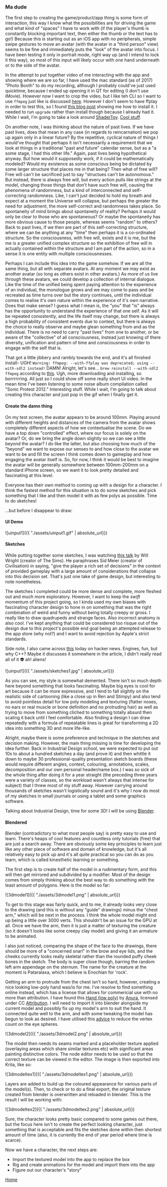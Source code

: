 ### Ma dude

The first step to creating the game/product/app thing is some form of interaction, this way I know what the possibilities are for driving the game and what kind of "spaces" I have to work with (if the player's thumb is constantly blocking important text, then either the thumb or the text has to go!) Because this is starting out as an iOS app with no peripherals, simple swipe gestures to move an avatar (with the avatar in a "third person" view) seems to be fine and immediately puts the "look" of the avatar into focus. I have been testing it only in portrait mode, right way up (and I intend to lock it this way), so most of this input will likely occur with one hand underneath or to the side of the avatar.

In the attempt to put together video of me interacting with the app and showing where we are so far, I have used the mac standard (as of 2017) "Photo Booth" to do my recording, although I probably could've just used quicktime, because I ended up opening it in QT for editing (I don't use iMovie). However now I want to crop the video, but I like teh CLI so I want to use `ffmpeg` just like is discussed [here](https://video.stackexchange.com/questions/4563/how-can-i-crop-a-video-with-ffmpeg). However I don't seem to have ffplay in order to test this, so I found [this blog post](http://www.renevolution.com/ffmpeg/2013/03/16/how-to-install-ffmpeg-on-mac-os-x.html) showing me how to install it. I needed to run `upgrade` rather than install though because I already had it. While I wait, I'm going to take a look around [ShaderToy](https://www.shadertoy.com). [Cool stuff](https://www.shadertoy.com/view/4sByWz).

On another note, I was thinking about the nature of past lives. If we have past lives, does that mean in any case (in regards to reincarnation) we pop up again only in a linear future? By the repetitive, cyclical nature of things I would've thought that perhaps it isn't necessarily a requirement that we look at things in a traditional "past and future" calendar sense, but as a "a some stage, I had this other life." Again, past lives being hypothetical anyway. But how would it supposedly work, if it could be mathematically modeled? Would my existence as some conscious being be dictated by some larger structure that places me in that being? Then what of free will? Free will can't be sacrificed just to say "structues can't be autonomous." But instead, there is always free will, but every action pulls like strings at the model, changing those things that don't have such free will, causing the phenomena of randomness, but a kind of interconnected and self-correcting randomness. Like, I can't just decided to hold my breath and expect at a moment the Universe will collapse, but perhaps the greater the need for adjustment, the more self-correct and randomness takes place. So spontaneity of mind brings about spontaneity of reality? Perhaps it would only be clear to those who are spontaneous? Or maybe the spontaneity has more obvious cause to those people, whereas seems "random" to others? Back to past lives, if we then are part of this self-correcting structure, where we can be anything at any "time" then perhaps it is a co-ordinated structure. So the consciousness, with free will, exists and it is me, but the me is a greater unified complex structure so the exhibition of free will in actually contained within the structure and I am part of the action, so in a sense it is one entity with multiple consciousnesses.

Perhaps I can include this idea into the game somehow. If we are all the same thing, but all with separate avatars. At any moment we may exist as another avatar (so long as others exist in other avatars.) As more of us live through these avatars, we could develop a collection of internal dialogue. Like the time of the unified being spent paying attention to the experience of an individual, the monologue grows and we may come to pass and be recreated as time turns over but the story continues, until the individual comes to realise it's own nature within the experience of it's own narrative. Does that make sense? I guess what I mean is, the "you" that "is" always has the opportunity to understand the experience of that one self. As it will be repeated consistently, and the life itself may change, but there is always a high probability of consistent events due to context, but there is always the choice to really observe and maybe glean something from and as the individual. There is no need to carry "past lives" from one to another, or be aware of the "collective" of all consciousness, instead just knowing of there diversity, unification and pattern of time and consciousness in order to engage with the self that is.

That got a little jibbery and rambly towards the end, and it's all finished install- UGH! `Warning: ffmpeg: --with-ffplay was deprecated; using --with-sdl2 instead!` DAMN! Alright, let's see... `brew reinstall --with-sdl2 ffmpeg` according to [this](https://github.com/Homebrew/homebrew-core/issues/7630). Ugh, more downloading and installing, so borrrrrring. All just so I could show off some really short UI video. In the mean time I've been listening to some noise album compilation called "Sonic Protest 2012." Interesting stuff. While I wait, I'm going to talk about creating this character and just pop in the gif when I finally get it.


#### Create the damn thing

On my test screen, the avatar appears to be around 100mm. Playing around with different heights and distances of the camera from the avatar shows completely different aspects of how we contextualise the scene. Do we have a top down "controlled" effect, where our focus is solely on the avatar? Or, do we bring the angle down slightly so we can see a little beyond the avatar? I do like the latter, but also choosing how much of the "beyond" we want to expose our senses to and how close to the avatar we want to be and fill the screen I think comes down to gameplay and how engaging the avatar itself is. So, for now, I think it would be best to imagine the avatar will be generally somewhere between 100mm-200mm on a standard iPhone screen, so we want it to look pretty detailed and fascinating at this level.

Everyone has their own method to coming up with a design for a character. I think the fastest method for this situation is to do some sketches and pick something that I like and then model it with as few polys as possible. Time to do sketches!

...but before I disappear to draw:


#### UI Demo

![uinput1]({{ "./assets/uinput1.gif" | absolute_url}})


#### Sketches

While putting together some sketches, I was watching [this talk](https://vimeo.com/22963088) by Will Wright (creator of The Sims). He paraphrases Sid Meier (creator of Civilisation) in saying, "give the player a rich set of decisions" in the context of provided gameplay with a large amount of considerations that collapse into this decision set. That's just one take of game design, but interesting to note nonetheless.

The sketches I completed could be more dense and complete, more fleshed out and much more exploratory. However, I want to keep the _swift_ momentum of this project going, so I kinda used my own biases with fascinating character design to hone in on something that was the right combination of weird and funny without being totally creepy or gross. I really like to draw quadrupeds and strange faces. Also incorrect anatomy is also cool. I've kept anything that could be considered too risque out of the design due to this project's possible end goal being an attempted release to the app store (why not?) and I want to avoid rejection by Apple's strict standards.

Side note, I also came across [this](http://preshing.com/20171218/how-to-write-your-own-cpp-game-engine/) today on hacker news. Engines, fun, but why C++? Maybe it discusses it somewhere in the article, I didn't really read all of it 👽 ah! aliens!

![uinput1]({{ "./assets/sketches1.jpg" | absolute_url}})

As you can see, my style is somewhat demented. There isn't so much depth here beyond something that looks fascinating. Maybe big eyes is cool for art because it can be more expressive, and I tend to fall slightly on the realistic side of cartooning (like a close up in Ren and Stimpy) and also tend to avoid pointless detail for low poly modeling and texturing (flatter noses, no ears or real muscle or bone definition and no protruding hair) as well as trying to move from something cliched to something totally absurd then scaling it back until I feel comfortable. Also finding a design I can draw repeatedly with a formula of repeatable lines is great for transforming a 2D idea into something 3D and more life-like.

Alright, maybe there is some preference and technique in the sketches and decision making. However, the main thing missing is time for developing the idea further. Back in Industrial Design school, we were expected to put out 10s to about a hundred sketches a day (and prove it) and then whittle it down to maybe 30 professional-quality presentation sketch boards (these would require different angles, context, colouring, annotations, scales, decomposition and our own personal header/name box.) I was so sick of the whole thing after doing it for a year straight (the preceding three years were a variety of classes, so the workload wasn't always that intense for subject) that I threw most of my stuff away. However carrying around thousands of sketches wasn't logistically sound and it's why I now do most of my sketches in small journals or using a tablet and some graphics software.

Talking about Industrial Design, time for some 3D! I will be using [Blender](https://www.blender.org/).


#### Blendered

Blender (contradictory to what most people say) is pretty easy to use and learn. There's heaps of cool features and countless only tutorials (free) that are just a search away. There are obviously some key principles to learn just like any other piece of software and domain of knowledge, but it's all relatively easy to pick up and it's all quite practical so you can do as you learn, which is called kinesthetic learning or something.

The first step is to create half of the model in a rudimentary form, and this will then get mirrored and subdivided by a modifier. Most of the design comes from simply thinking about the best way to do something with the least amount of polygons. Here is the model so far:


![3dmodel1]({{ "./assets/3dmodel1.png" | absolute_url}})


To get to this stage was fairly quick, and to me, it already looks very close to the drawing (and this is without any "guide" drawings) minus the "chest arm," which will be next in the process. I think the whole model might end up being a little over 3000 verts. This shouldn't be an issue for the GPU at all. Once we have the arm, then it is just a matter of texturing the creature (so it doesn't looks like some creepy clay model) and giving it an armature to be animated.

I also just noticed, comparing the shape of the face to the drawings, there should be more of a "concerned snarl" in the brow and eye lids, and the cheeks currently looks really skeletal rather than the rounded puffy cheek bones in the sketch. The body is super close though, barring the random left arm appendage on the sternum. The name for the creature at the moment is Pataralaxa, which I believe is Enochian for 'rock'. 

Getting an arm to protrude from the chest isn't so hard, however, creating a nice looking low-poly hand was/is for me. I've resolve to find something online instead, which has a license that allows for commericial use with no more than attribution. I have found this [Hand (low poly)](https://sketchfab.com/models/d6c802a74a174c8c805deb20186d1877) by [Anura](https://sketchfab.com/anura), licensed under CC [Attribution](http://creativecommons.org/licenses/by/4.0/). I will need to import it into blender alongside my current model and possibly fix up my model's arm to suit the hand. It connected quite well to the arm, and with some tweaking the model has begun to look as desired. I have utilised this [advice](https://blender.stackexchange.com/questions/31467/how-to-reduce-vertex-count-on-a-mesh) to reduce the vertex count on the eye spheres.


![3dmodel2]({{ "./assets/3dmodel2.png" | absolute_url}})


The model then needs its seams marked and a placeholder texture applied (overlaying areas which share similar textures etc) with significant areas painting distinctive colors. The node editor needs to be used so that the correct texture can be viewed in the editor. The image is then exported into Krita, like so:


![3dmodeltex1]({{ "./assets/3dmodeltex1.png" | absolute_url}})

 
 Layers are added to build up the coloured appearance for various parts of the model(s). Then, to check or to do a final export, the original texture created from blender is overwritten and reloaded in blender. This is the result I will be working with:


![3dmodeltex2]({{ "./assets/3dmodeltex2.png" | absolute_url}})


Sure, the character looks pretty basic compared to some games out there, but the focus here isn't to create the perfect looking character, just something that is acceptable and fits the sketches done within then shortest amount of time (also, it is currently the end of year period where time is scarce).

Now we have a character, the next steps are:
- Import the textured model into the app to replace the box
- Rig and create animations for the model and import them into the app
- Figure out our character's "story"


[Home](./)